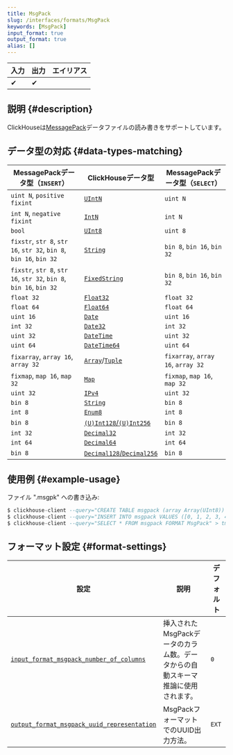 ```yaml
---
title: MsgPack
slug: /interfaces/formats/MsgPack
keywords: [MsgPack]
input_format: true
output_format: true
alias: []
---
```


| 入力 | 出力 | エイリアス |
|-------|--------|-------|
| ✔     | ✔      |       |

## 説明 {#description}

ClickHouseは[MessagePack](https://msgpack.org/)データファイルの読み書きをサポートしています。

## データ型の対応 {#data-types-matching}

| MessagePackデータ型（`INSERT`）                                   | ClickHouseデータ型                                                                                    | MessagePackデータ型（`SELECT`） |
|--------------------------------------------------------------------|---------------------------------------------------------------------------------------------------------|----------------------------------|
| `uint N`, `positive fixint`                                        | [`UIntN`](/sql-reference/data-types/int-uint.md)                                                  | `uint N`                         |
| `int N`, `negative fixint`                                         | [`IntN`](/sql-reference/data-types/int-uint.md)                                                   | `int N`                          |
| `bool`                                                             | [`UInt8`](/sql-reference/data-types/int-uint.md)                                                  | `uint 8`                         |
| `fixstr`, `str 8`, `str 16`, `str 32`, `bin 8`, `bin 16`, `bin 32` | [`String`](/sql-reference/data-types/string.md)                                                   | `bin 8`, `bin 16`, `bin 32`      |
| `fixstr`, `str 8`, `str 16`, `str 32`, `bin 8`, `bin 16`, `bin 32` | [`FixedString`](/sql-reference/data-types/fixedstring.md)                                         | `bin 8`, `bin 16`, `bin 32`      |
| `float 32`                                                         | [`Float32`](/sql-reference/data-types/float.md)                                                   | `float 32`                       |
| `float 64`                                                         | [`Float64`](/sql-reference/data-types/float.md)                                                   | `float 64`                       |
| `uint 16`                                                          | [`Date`](/sql-reference/data-types/date.md)                                                       | `uint 16`                        |
| `int 32`                                                           | [`Date32`](/sql-reference/data-types/date32.md)                                                   | `int 32`                         |
| `uint 32`                                                          | [`DateTime`](/sql-reference/data-types/datetime.md)                                               | `uint 32`                        |
| `uint 64`                                                          | [`DateTime64`](/sql-reference/data-types/datetime.md)                                             | `uint 64`                        |
| `fixarray`, `array 16`, `array 32`                                 | [`Array`](/sql-reference/data-types/array.md)/[`Tuple`](/sql-reference/data-types/tuple.md) | `fixarray`, `array 16`, `array 32` |
| `fixmap`, `map 16`, `map 32`                                       | [`Map`](/sql-reference/data-types/map.md)                                                         | `fixmap`, `map 16`, `map 32`     |
| `uint 32`                                                          | [`IPv4`](/sql-reference/data-types/ipv4.md)                                                       | `uint 32`                        |
| `bin 8`                                                            | [`String`](/sql-reference/data-types/string.md)                                                   | `bin 8`                          |
| `int 8`                                                            | [`Enum8`](/sql-reference/data-types/enum.md)                                                      | `int 8`                          |
| `bin 8`                                                            | [`(U)Int128`/`(U)Int256`](/sql-reference/data-types/int-uint.md)                                    | `bin 8`                          |
| `int 32`                                                           | [`Decimal32`](/sql-reference/data-types/decimal.md)                                               | `int 32`                         |
| `int 64`                                                           | [`Decimal64`](/sql-reference/data-types/decimal.md)                                               | `int 64`                         |
| `bin 8`                                                            | [`Decimal128`/`Decimal256`](/sql-reference/data-types/decimal.md)                                   | `bin 8 `                         |

## 使用例 {#example-usage}

ファイル ".msgpk" への書き込み:

```sql
$ clickhouse-client --query="CREATE TABLE msgpack (array Array(UInt8)) ENGINE = Memory;"
$ clickhouse-client --query="INSERT INTO msgpack VALUES ([0, 1, 2, 3, 42, 253, 254, 255]), ([255, 254, 253, 42, 3, 2, 1, 0])";
$ clickhouse-client --query="SELECT * FROM msgpack FORMAT MsgPack" > tmp_msgpack.msgpk;
```

## フォーマット設定 {#format-settings}

| 設定                                                                                                                                     | 説明                                                                                          | デフォルト |
|----------------------------------------------------------------------------------------------------------------------------------------|-----------------------------------------------------------------------------------------------|--------------|
| [`input_format_msgpack_number_of_columns`](/operations/settings/settings-formats.md/#input_format_msgpack_number_of_columns)       | 挿入されたMsgPackデータのカラム数。データからの自動スキーマ推論に使用されます。                       | `0`          |
| [`output_format_msgpack_uuid_representation`](/operations/settings/settings-formats.md/#output_format_msgpack_uuid_representation) | MsgPackフォーマットでのUUID出力方法。                                                              | `EXT`        |
